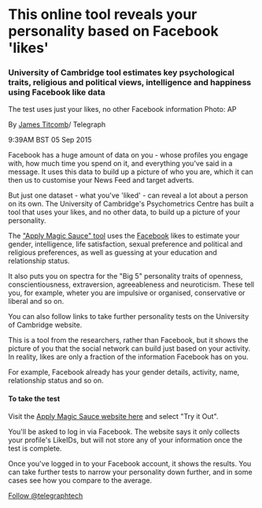 # This online tool reveals your personality based on Facebook 'likes'

### University of Cambridge tool estimates key psychological traits, religious and political views, intelligence and happiness using Facebook like data

The test uses just your likes, no other Facebook information Photo: AP

By [James Titcomb](http://preview.telegraph.co.uk/journalists/james-titcomb/)/ Telegraph

9:39AM BST 05 Sep 2015

Facebook has a huge amount of data on you - whose profiles you engage with, how much time you spend on it, and everything you've said in a message. It uses this data to build up a picture of who you are, which it can then us to customise your News Feed and target adverts.

But just one dataset - what you've 'liked' - can reveal a lot about a person on its own. The University of Cambridge's Psychometrics Centre has built a tool that uses your likes, and no other data, to build up a picture of your personality.

The ["Apply Magic Sauce" tool](http://applymagicsauce.com/you.html) uses the [Facebook](https://www.telegraph.co.uk/technology/facebook/) likes to estimate your gender, intelligence, life satisfaction, sexual preference and political and religious preferences, as well as guessing at your education and relationship status.

It also puts you on spectra for the "Big 5" personality traits of openness, conscientiousness, extraversion, agreeableness and neuroticism. These tell you, for example, wheter you are impulsive or organised, conservative or liberal and so on.

You can also follow links to take further personality tests on the University of Cambridge website.

This is a tool from the researchers, rather than Facebook, but it shows the picture of you that the social network can build just based on your activity. In reality, likes are only a fraction of the information Facebook has on you.

For example, Facebook already has your gender details, activity, name, relationship status and so on.

#### To take the test

Visit the [Apply Magic Sauce website here](http://applymagicsauce.com/you.html) and select "Try it Out".

You'll be asked to log in via Facebook. The website says it only collects your profile's LikeIDs, but will not store any of your information once the test is complete.

Once you've logged in to your Facebook account, it shows the results. You can take further tests to narrow your personality down further, and in some cases see how you compare to the average.

[Follow @telegraphtech](https://twitter.com/telegraphtech)



